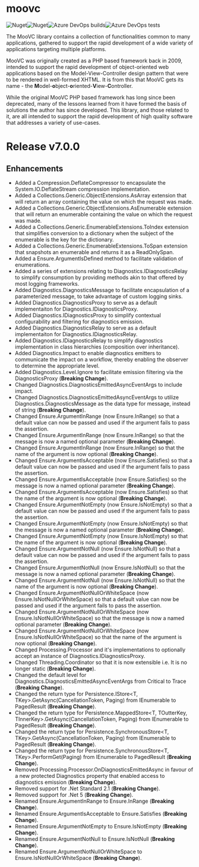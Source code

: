 # moovc

![Nuget](https://img.shields.io/nuget/v/moovc?style=plastic)![Nuget](https://img.shields.io/nuget/dt/moovc?style=plastic)![Azure DevOps builds](https://img.shields.io/azure-devops/build/vmartinspaul/MooVC/2?style=plastic)![Azure DevOps tests](https://img.shields.io/azure-devops/tests/vmartinspaul/MooVC/2?style=plastic)

The MooVC library contains a collection of functionalities common to many applications, gathered to support the rapid development of a wide variety of applications targeting multiple platforms.

MooVC was originally created as a PHP based framework back in 2009, intended to support the rapid development of object-oriented web applications based on the Model-View-Controller design pattern that were to be rendered in well-formed XHTML.  It is from this that MooVC gets its name - the **M**odel-**o**bject-**o**riented-**V**iew-**C**ontroller.

While the original MooVC PHP based framework has long since been deprecated, many of the lessons learned from it have formed the basis of solutions the author has since developed.  This library, and those related to it, are all intended to support the rapid development of high quality software that addresses a variety of use-cases.

# Release v7.0.0

## Enhancements

- Added a Compression.DeflateCompressor to encapsulate the System.IO.DeflateStream compression implementation.
- Added a Collections.Generic.ObjectExtensions.AsArray extension that will return an array containing the value on which the request was made.
- Added a Collections.Generic.ObjectExtensions.AsEnumerable extension that will return an enumerable containing the value on which the request was made.
- Added a Collections.Generic.EnumerableExtensions.ToIndex extension that simplifies conversion to a dictionary when the subject of the enumerable is the key for the dictionary.
- Added a Collections.Generic.EnumerableExtensions.ToSpan extension that snapshots an enumerable and returns it as a ReadOnlySpan.
- Added a Ensure.ArgumentIsDefined method to facilitate validation of enumerations.
- Added a series of extensions relating to Diagnostics.IDiagnosticsRelay to simplify consumption by providing methods akin to that offered by most logging frameworks.
- Added Diagnostics.DiagnosticsMessage to facilitate encapsulation of a parameterized message, to take advantage of custom logging sinks.
- Added Diagnostics.DiagnosticsProxy to serve as a default implementaiton for Diagnostics.IDiagnosticsProxy.
- Added Diagnostics.IDiagnosticsProxy to simplify contextual configurability and filtering for diagnostics emission.
- Added Diagnostics.DiagnosticsRelay to serve as a default implementaiton for Diagnostics.IDiagnosticsRelay.
- Added Diagnostics.IDiagnosticsRelay to simplify diagnostics implementation in class hierarchies (composition over inheritance).
- Added Diagnostics.Impact to enable diagnostics emitters to communicate the impact on a workflow, thereby enabling the observer to determine the appropriate level.
- Added Diagnostics.Level.Ignore to facilitate emission filtering via the DiagnosticsProxy (**Breaking Change**).
- Changed Diagnostics.DiagnosticsEmittedAsyncEventArgs to include impact.
- Changed Diagnostics.DiagnosticsEmittedAsyncEventArgs to utilize Diagnostics.DiagnosticsMessage as the data type for message, instead of string  (**Breaking Change**).
- Changed Ensure.ArgumentInRange (now Ensure.InRange) so that a default value can now be passed and used if the argument fails to pass the assertion.
- Changed Ensure.ArgumentInRange (now Ensure.InRange) so that the message is now a named optional parameter (**Breaking Change**).
- Changed Ensure.ArgumentInRange (now Ensure.InRange) so that the name of the argument is now optional (**Breaking Change**).
- Changed Ensure.ArgumentIsAcceptable (now Ensure.Satisfies) so that a default value can now be passed and used if the argument fails to pass the assertion.
- Changed Ensure.ArgumentIsAcceptable (now Ensure.Satisfies) so the message is now a named optional parameter (**Breaking Change**).
- Changed Ensure.ArgumentIsAcceptable (now Ensure.Satisfies) so that the name of the argument is now optional (**Breaking Change**).
- Changed Ensure.ArgumentNotEmpty (now Ensure.IsNotEmpty) so that a default value can now be passed and used if the argument fails to pass the assertion.
- Changed Ensure.ArgumentNotEmpty (now Ensure.IsNotEmpty) so that the message is now a named optional parameter (**Breaking Change**).
- Changed Ensure.ArgumentNotEmpty (now Ensure.IsNotEmpty) so that the name of the argument is now optional (**Breaking Change**).
- Changed Ensure.ArgumentNotNull (now Ensure.IsNotNull) so that a default value can now be passed and used if the argument fails to pass the assertion.
- Changed Ensure.ArgumentNotNull (now Ensure.IsNotNull) so that the message is now a named optional parameter (**Breaking Change**).
- Changed Ensure.ArgumentNotNull (now Ensure.IsNotNull) so that the name of the argument is now optional (**Breaking Change**).
- Changed Ensure.ArgumentNotNullOrWhiteSpace (now Ensure.IsNotNullOrWhiteSpace) so that a default value can now be passed and used if the argument fails to pass the assertion.
- Changed Ensure.ArgumentNotNullOrWhiteSpace (now Ensure.IsNotNullOrWhiteSpace) so that the message is now a named optional parameter (**Breaking Change**).
- Changed Ensure.ArgumentNotNullOrWhiteSpace (now Ensure.IsNotNullOrWhiteSpace) so that the name of the argument is now optional (**Breaking Change**).
- Changed Processing.Processor and it's implementations to optionally accept an instance of Diagnostics.IDiagnosticsProxy.
- Changed Threading.Coordinator so that it is now extensible i.e. It is no longer static (**Breaking Change**).
- Changed the default level for Diagnostics.DiagnosticsEmittedAsyncEventArgs from Critical to Trace (**Breaking Change**).
- Changed the return type for Persistence.IStore<T, TKey>.GetAsync(CancellationToken, Paging) from IEnumerable<T> to PagedResult<T> (**Breaking Change**).
- Changed the return type for Persistence.MappedStore<T, TOutterKey, TInnerKey>.GetAsync(CancellationToken, Paging) from IEnumerable<T> to PagedResult<T> (**Breaking Change**).
- Changed the return type for Persistence.SynchronousStore<T, TKey>.GetAsync(CancellationToken, Paging) from IEnumerable<T> to PagedResult<T> (**Breaking Change**).
- Changed the return type for Persistence.SynchronousStore<T, TKey>.PerformGet(Paging) from IEnumerable<T> to PagedResult<T> (**Breaking Change**).
- Removed Processing.Processor.OnDiagnosticsEmittedAsync in favour of a new protected Diagnostics property that enabled access to diagnostics emission (**Breaking Change**).
- Removed support for .Net Standard 2.1 (**Breaking Change**).
- Removed support for .Net 5 (**Breaking Change**).
- Renamed Ensure.ArgumentInRange to Ensure.InRange (**Breaking Change**).
- Renamed Ensure.ArgumentIsAcceptable to Ensure.Satisfies (**Breaking Change**).
- Renamed Ensure.ArgumentNotEmpty to Ensure.IsNotEmpty (**Breaking Change**).
- Renamed Ensure.ArgumentNotNull to Ensure.IsNotNull (**Breaking Change**).
- Renamed Ensure.ArgumentNotNullOrWhiteSpace to Ensure.IsNotNullOrWhiteSpace (**Breaking Change**).